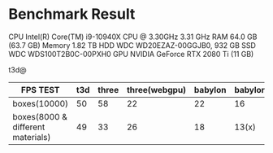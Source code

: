 # Benchmark Result

CPU Intel(R) Core(TM) i9-10940X CPU @ 3.30GHz 3.31 GHz
RAM 64.0 GB (63.7 GB)
Memory 1.82 TB HDD WDC WD20EZAZ-00GGJB0, 932 GB SSD WDC WDS100T2B0C-00PXH0
GPU NVIDIA GeForce RTX 2080 Ti (11 GB)

t3d@

| FPS TEST                          | t3d | three | three(webgpu) | babylon | babylon(webgpu) |
| --------------------------------- | --- | ----- | ------------- | ------- | --------------- |
| boxes(10000)                      | 50  | 58    | 22            | 22      | 16              |
| boxes(8000 & different materials) | 49  | 33    | 26            | 18      | 13(x)           |

